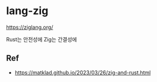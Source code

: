 # lang-zig

https://ziglang.org/

Rust는 안전성에 Zig는 간결성에

## Ref

- <https://matklad.github.io/2023/03/26/zig-and-rust.html>